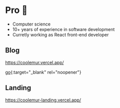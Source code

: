 # Pro 🫧

- Computer science
- 10+ years of experience in software development
- Curretly working as React front-end developer

## Blog

<a href="https://coolemur.vercel.app/" target="_blank">https://coolemur.vercel.app/</a>  

[go](http://stackoverflow.com){:target="_blank" rel="noopener"}

## Landing

<a href="https://coolemur-landing.vercel.app/" target="_blank">https://coolemur-landing.vercel.app/</a>
